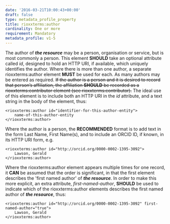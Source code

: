 ```yaml
---
date: '2016-03-21T10:00:43+00:00'
draft: false
type: metadata_profile_property
title: rioxxterms:author
cardinality: One or more
requirement: Mandatory
metadata_profile: v1-5
---
```

The author of ***the resource*** may be a person, organisation or service, but is most commonly a person. This element **SHOULD** take an optional attribute called *id*, designed to hold an HTTP URI, if available, which uniquely identifies the author. Where there is more than one author, a separate rioxxterms:author element **MUST** be used for each.
As many authors may be entered as required. <del>If the author is a person and it is desired to record that person’s affiliation, the affiliation **SHOULD** be recorded as a rioxxterms:contributor element (see rioxxterms:contributor).</del> The ideal use of this element is to include both an HTTP URI in the *id* attribute, and a text string in the body of the element, thus:

    <rioxxterms:author id="identifier-for-this-author-entity">
        name-of-this-author-entity
    </rioxxterms:author>

Where the author is a person, the **RECOMMENDED** format is to add text in the form Last Name, First Name(s), and to include an ORCID ID, if known, in its HTTP URI form, e.g. 

    <rioxxterms:author id="http://orcid.org/0000-0002-1395-3092">
        Lawson, Gerald
    </rioxxterms:author>

Where the rioxxterms:author element appears multiple times for one record, it **CAN** be assumed that the order is significant, in that the first element describes the &#39;first named author&#39; of ***the resource***. In order to make this more explicit, an extra attribute, *first-named-author*, **SHOULD** be used to indicate which of the rioxxterms:author elements describes the first named author of ***the resource***, thus:

    <rioxxterms:author id="http://orcid.org/0000-0002-1395-3092" first-named-author="true">
        Lawson, Gerald
    </rioxxterms:author>
